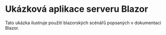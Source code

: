 # <a name="blazor-server-sample-app"></a>Ukázková aplikace serveru Blazor

Tato ukázka ilustruje použití blazorských scénářů popsaných v dokumentaci Blazor.
